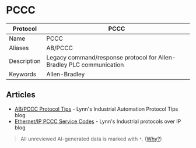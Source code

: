 # PCCC

| Protocol | PCCC |
|---|---|
| Name | PCCC |
| Aliases | AB/PCCC |
| Description | Legacy command/response protocol for Allen-Bradley PLC communication |
| Keywords | Allen-Bradley |

## Articles
- [AB/PCCC Protocol Tips](http://iatips.com/pccc_tips.html) - Lynn's Industrial Automation Protocol Tips blog
- [Ethernet/IP PCCC Service Codes](https://iatip.blogspot.com/2008/11/ethernetip-pccc-service-codes.html) - Lynn's Industrial protocols over IP blog

> All unreviewed AI-generated data is marked with `*`. ([Why?](../srcs/README.md#note-on-ai-generated-content))
